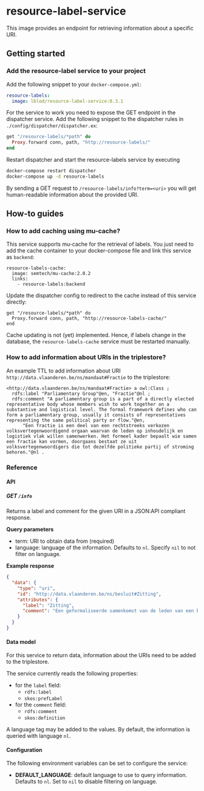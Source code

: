 # resource-label-service
This image provides an endpoint for retrieving information about a specific URI.

## Getting started
### Add the resource-label service to your project

Add the following snippet to your `docker-compose.yml`:

```yaml
resource-labels:
  image: lblod/resource-label-service:0.3.1
```

For the service to work you need to expose the GET endpoint in the dispatcher service. Add the following snippet to the dispatcher rules in `./config/dispatcher/dispatcher.ex`:

```elixir
get "/resource-labels/*path" do
  Proxy.forward conn, path, "http://resource-labels/"
end
```

Restart dispatcher and start the resource-labels service by executing

```bash
docker-compose restart dispatcher
docker-compose up -d resource-labels
```

By sending a GET request to `/resource-labels/info?term=<uri>` you will get human-readable information about the provided URI.

## How-to guides
### How to add caching using mu-cache?
This service supports mu-cache for the retrieval of labels. You just need to add the cache container to your docker-compose file and link this service as `backend`:

```
resource-labels-cache:
  image: semtech/mu-cache:2.0.2
  links:
    - resource-labels:backend
```

Update the dispatcher config to redirect to the cache instead of this service directly:

```
get "/resource-labels/*path" do
  Proxy.forward conn, path, "http://resource-labels-cache/"
end
```

Cache updating is not (yet) implemented. Hence, if labels change in the database, the `resource-labels-cache` service must be restarted manually.

### How to add information about URIs in the triplestore?
An example TTL to add information about URI `http://data.vlaanderen.be/ns/mandaat#Fractie` to the triplestore:

```ttl
<http://data.vlaanderen.be/ns/mandaat#Fractie> a owl:Class ;
  rdfs:label "Parliamentary Group"@en, "Fractie"@nl ;
  rdfs:comment "A parliamentary group is a part of a directly elected representative body whose members wish to work together on a substantive and logistical level. The formal framework defines who can form a parliamentary group, usually it consists of representatives representing the same political party or flow."@en,
      "Een fractie is een deel van een rechtstreeks verkozen volksvertegenwoordigend orgaan waarvan de leden op inhoudelijk en logistiek vlak willen samenwerken. Het formeel kader bepaalt wie samen een fractie kan vormen, doorgaans bestaat ze uit volksvertegenwoordigers die tot dezelfde politieke partij of stroming behoren."@nl .
```

### Reference
#### API
##### GET `/info`
Returns a label and comment for the given URI in a JSON:API compliant response.

**Query parameters**
- term: URI to obtain data from (required)
- language: language of the information. Defaults to `nl`. Specify `nil` to not filter on language.

**Example response**
```json
{
  "data": {
    "type": "uri",
    "id": "http://data.vlaanderen.be/ns/besluit#Zitting",
    "attributes": {
      "label": "Zitting",
      "comment": "Een geformaliseerde samenkomst van de leden van een bestuursorgaan met het doel om de aangelegenheden te regelen waarvoor het bevoegd is."
    }
  }
}
```

#### Data model
For this service to return data, information about the URIs need to be added to the triplestore.

The service currently reads the following properties:
* for the `label` field:
  * `rdfs:label`
  * `skos:prefLabel`
* for the `comment` field:
  * `rdfs:comment`
  * `skos:definition`

A language tag may be added to the values. By default, the information is queried with language `nl`.

#### Configuration
The following environment variables can be set to configure the service:
- **DEFAULT_LANGUAGE**: default language to use to query information. Defaults to `nl`. Set to `nil` to disable filtering on language.
